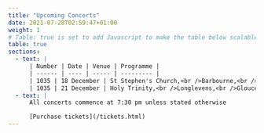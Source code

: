 ```yaml
---
title: "Upcoming Concerts"
date: 2021-07-28T02:59:47+01:00
weight: 1
# Table: true is set to add Javascript to make the table below scalable on mobile device
table: true
sections:
  - text: |
      | Number | Date | Venue | Programme |
      | ------ | ---- | ----- | --------- |
      | 1035 | 18 December | St Stephen's Church,<br />Barbourne,<br />Worcester | Christmas concert |
      | 1035 | 21 December | Holy Trinity,<br />Longlevens,<br />Gloucester | Christmas concert |
  - text: |
      All concerts commence at 7:30 pm unless stated otherwise

      [Purchase tickets](/tickets.html)
---
```



